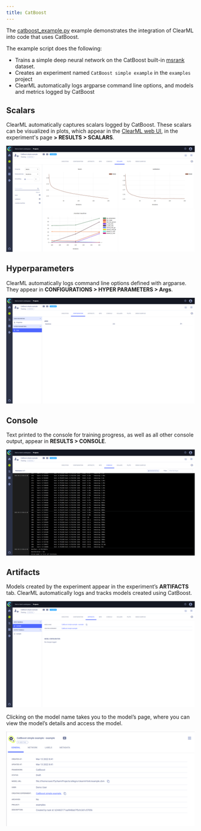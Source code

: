 ```yaml
---
title: CatBoost
---
```


The [catboost_example.py](https://github.com/allegroai/clearml/blob/master/examples/frameworks/catboost/catboost_example.py) 
example demonstrates the integration of ClearML into code that uses CatBoost.

The example script does the following:
* Trains a simple deep neural network on the CatBoost built-in [msrank](https://catboost.ai/en/docs/concepts/python-reference_datasets_msrank) 
  dataset.
* Creates an experiment named `CatBoost simple example` in the `examples` project
* ClearML automatically logs argparse command line options, and models and metrics logged by CatBoost

## Scalars
ClearML automatically captures scalars logged by CatBoost. These scalars can be visualized in plots, which appear in the 
[ClearML web UI](../../../webapp/webapp_overview.md), in the experiment's page **> RESULTS > SCALARS**.

![Experiment scalars](../../../img/examples_catboost_scalars.png)

## Hyperparameters
ClearML automatically logs command line options defined with argparse. They appear in **CONFIGURATIONS > HYPER PARAMETERS > Args**.

![Experiment hyperparameters](../../../img/examples_catboost_configurations.png)

## Console
Text printed to the console for training progress, as well as all other console output, appear in **RESULTS > CONSOLE**.

![Experiment console](../../../img/examples_catboost_console.png)

## Artifacts
Models created by the experiment appear in the experiment’s **ARTIFACTS** tab. ClearML automatically logs and tracks models created using CatBoost.

![Experiment artifacts](../../../img/examples_catboost_artifacts.png)

Clicking on the model name takes you to the model’s page, where you can view the model’s details and access the model.

![Model page](../../../img/examples_catboost_model.png)
